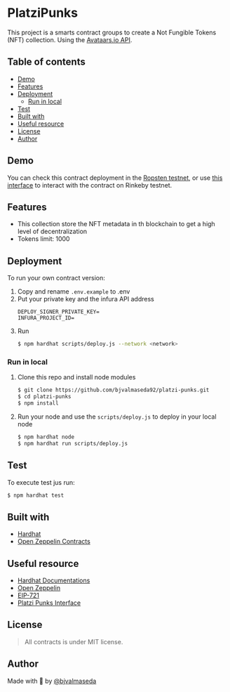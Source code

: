 # PlatziPunks

This project is a smarts contract groups to create a Not Fungible Tokens (NFT) collection. Using the [Avataars.io API](https://avataars.io).

## Table of contents
  - [Demo](#demo)
  - [Features](#features)
  - [Deployment](#deployment)
    - [Run in local](#run-in-local)
  - [Test](#test)
  - [Built with](#built-with)
  - [Useful resource](#useful-resource)
  - [License](#license)
  - [Author](#author)

## Demo

You can check this contract deployment in the [Ropsten testnet](https://ropsten.etherscan.io/address/0x6b4fe01BB3bd3974dc0133053601065c97df1B92), or use [this interface](https://blue-rain-4468.on.fleek.co/) to interact with the contract on Rinkeby testnet.
## Features

- This collection store the NFT metadata in th blockchain to get a high level of decentralization
- Tokens limit: 1000
## Deployment
To run your own contract version: 
1. Copy and rename `.env.example` to .env
2. Put your private key and the infura API address
    ```.env
    DEPLOY_SIGNER_PRIVATE_KEY=
    INFURA_PROJECT_ID=
    ```
3. Run 
    ```sh
    $ npm hardhat scripts/deploy.js --network <network>
    ```
### Run in local
1. Clone this repo and install node modules
   ```sh
   $ git clone https://github.com/bjvalmaseda92/platzi-punks.git
   $ cd platzi-punks
   $ npm install
   ```
2. Run your node and use the `scripts/deploy.js` to deploy in your local node
    ```sh
    $ npm hardhat node
    $ npm hardhat run scripts/deploy.js
    ```
## Test
To execute test jus run:
```sh
$ npm hardhat test
```
## Built with
- [Hardhat](https://hardhat.org/)
- [Open Zeppelin Contracts](https://github.com/OpenZeppelin/openzeppelin-contracts)

## Useful resource
- [Hardhat Documentations](https://hardhat.org/hardhat-runner/plugins/nomiclabs-hardhat-web3)
- [Open Zeppelin](https://docs.openzeppelin.com/contracts/4.x/)
- [EIP-721](https://eips.ethereum.org/EIPS/eip-721)
- [Platzi Punks Interface](https://github.com/bjvalmaseda92/platzi-punks-interface)

## License
>All contracts is under MIT license.

## Author

Made with 💙 by [@bjvalmaseda](https://twitter.com/bjvalmaseda)